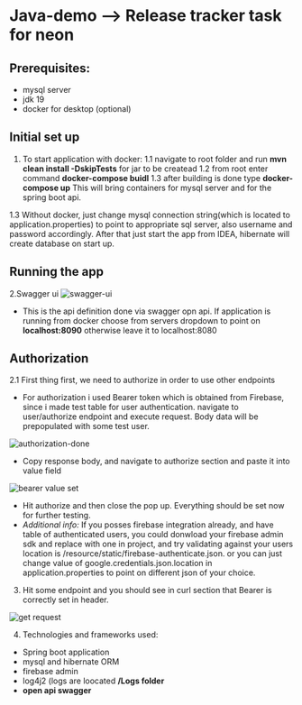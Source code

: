 # Java-demo --> Release tracker task for neon

## Prerequisites:
- mysql server
- jdk 19
- docker for desktop (optional)

## Initial set up
1. To start application with docker:
1.1 navigate to root folder and run <b>mvn clean install -DskipTests</b> for jar to be createad
1.2 from root enter command <b>docker-compose buidl</b>
1.3 after building is done type <b>docker-compose up</b> This will bring containers for mysql server and for the spring boot api.

1.3 Without docker, just change mysql connection string(which is located to application.properties) to point to appropriate sql server, also username and password accordingly. After that just start the app from IDEA, hibernate will create database on start up.

## Running the app

2.Swagger ui 
![swagger-ui](https://user-images.githubusercontent.com/2013682/219371027-08496ce5-d327-4ceb-9ce7-bae4c1855c26.PNG)

- This is the api definition done via swagger opn api. If application is running from docker choose from servers dropdown to point on <b>localhost:8090</b> otherwise leave it to localhost:8080

## Authorization
2.1 First thing first, we need to authorize in order to use other endpoints
- For authorization i used Bearer token which is obtained from Firebase, since i made test table for user authentication.
  navigate to user/authorize endpoint and execute request. Body data will be prepopulated with some test user.
    
![authorization-done](https://user-images.githubusercontent.com/2013682/219372721-7cafe562-80c2-4769-8e0b-d0cbb45de352.PNG)

- Copy response body, and navigate to authorize section and paste it into value field

![bearer value set](https://user-images.githubusercontent.com/2013682/219373732-71d9b734-4a20-4d0f-a87d-bc07ba2cec1d.PNG)

 - Hit authorize and then close the pop up. Everything should be set now for further testing.
 - <i> Additional info:</i> If you posses firebase  integration already, and have table of authenticated users, you could donwload your firebase admin sdk and 
replace with one in project, and try validating against your users location is /resource/static/firebase-authenticate.json. or you can just change value of google.credentials.json.location in application.properties to point on different json of your choice.


3. Hit some endpoint and you should see in curl section that Bearer is correctly set in header.

![get request](https://user-images.githubusercontent.com/2013682/219374168-f679e1f6-f4ee-4f56-bdd5-f566009c244e.PNG)

4. Technologies and frameworks used:
- Spring boot application 
- mysql and hibernate ORM
- firebase admin
- log4j2 (logs are loocated  <b>/Logs<b> folder
- open api swagger 

